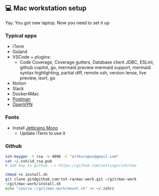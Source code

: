 ## 💻 Mac workstation setup
Yay. You got new laptop. Now you need to set it up

### Typical apps
- iTerm
- Goland
- VSCode + plugins:
  - Code Coverage, Coverage gutters, Database client JDBC, ESLint, github copilot, go, mermaid preview mermaid support, mermaid syntax highlighting, partial diff, remote ssh, version lense, live preview, isort, go
- Notion
- Slack
- Docker4Mac
- [Postman](https://www.postman.com/downloads/)
- [OpenVPN](https://openvpn.net/downloads/openvpn-connect-latest.dmg)

### Fonts
- Install [Jetbrains Mono](https://www.jetbrains.com/lp/mono/)
  - Update iTerm to use it

### Github 
```bash
ssh-keygen -t rsa -b 4096 -C "artkurapov@gmail.com"
cat ~/.ssh/id_rsa.pub
# add key to github --> https://github.com/settings/ssh/new
```


```bash
chmod +x install.sh
git clone git@github.com:tot-ra/mac-work.git ~/git/mac-work
~/git/mac-work/install.sh
echo "source ~/git/mac-work/mount.sh" >> ~/.zshrc
```
